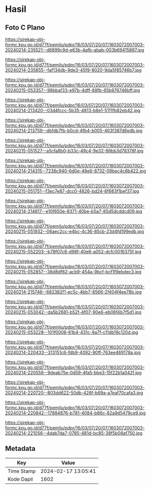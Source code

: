 # Hasil

## Foto C Plano

https://sirekap-obj-formc.kpu.go.id/d77f/pemilu/pdpr/16/03/07/20/07/1603072007003-20240214-235521--d6899c9d-e63b-4afb-abab-003b69415887.jpg

https://sirekap-obj-formc.kpu.go.id/d77f/pemilu/pdpr/16/03/07/20/07/1603072007003-20240214-235855--faf134db-9de3-45f9-8020-9da5f85746b7.jpg

https://sirekap-obj-formc.kpu.go.id/d77f/pemilu/pdpr/16/03/07/20/07/1603072007003-20240215-053357--98bbaf33-e97b-4dff-88fb-65b976746bff.jpg

https://sirekap-obj-formc.kpu.go.id/d77f/pemilu/pdpr/16/03/07/20/07/1603072007003-20240214-213420--03d4fccc-5b35-4813-b8e1-5111fb82eb42.jpg

https://sirekap-obj-formc.kpu.go.id/d77f/pemilu/pdpr/16/03/07/20/07/1603072007003-20240214-213759--dbfdb7fb-b0cd-4fb4-b005-463f387d6edb.jpg

https://sirekap-obj-formc.kpu.go.id/d77f/pemilu/pdpr/16/03/07/20/07/1603072007003-20240215-051527--a5cfa8b0-b33c-49c4-9e32-86bb3d78378f.jpg

https://sirekap-obj-formc.kpu.go.id/d77f/pemilu/pdpr/16/03/07/20/07/1603072007003-20240214-214315--7236c940-6d0e-48e6-8732-09bec4c8b422.jpg

https://sirekap-obj-formc.kpu.go.id/d77f/pemilu/pdpr/16/03/07/20/07/1603072007003-20240215-051751--f3ec7e87-dcc0-4826-bd24-6f683f1bef37.jpg

https://sirekap-obj-formc.kpu.go.id/d77f/pemilu/pdpr/16/03/07/20/07/1603072007003-20240214-214817--e10f650e-8371-40be-b5a7-85d5dcddcd09.jpg

https://sirekap-obj-formc.kpu.go.id/d77f/pemilu/pdpr/16/03/07/20/07/1603072007003-20240215-051932--06aec2cc-e4bc-4c36-85cb-23d4fd199edb.jpg

https://sirekap-obj-formc.kpu.go.id/d77f/pemilu/pdpr/16/03/07/20/07/1603072007003-20240215-052203--b78f07c8-d98f-40e6-a052-dcfc0016375f.jpg

https://sirekap-obj-formc.kpu.go.id/d77f/pemilu/pdpr/16/03/07/20/07/1603072007003-20240215-052857--38d8df62-acb9-454a-9bcf-bcf1f9ebdec3.jpg

https://sirekap-obj-formc.kpu.go.id/d77f/pemilu/pdpr/16/03/07/20/07/1603072007003-20240214-215746--682382f1-ec5c-4bb7-8566-2f404f4ee78b.jpg

https://sirekap-obj-formc.kpu.go.id/d77f/pemilu/pdpr/16/03/07/20/07/1603072007003-20240215-053042--da5b2681-b52f-4f07-90e6-eb06f4b7f5d1.jpg

https://sirekap-obj-formc.kpu.go.id/d77f/pemilu/pdpr/16/03/07/20/07/1603072007003-20240215-053228--101f0008-61b4-431c-9a7f-c11db19c120d.jpg

https://sirekap-obj-formc.kpu.go.id/d77f/pemilu/pdpr/16/03/07/20/07/1603072007003-20240214-220433--313151c6-fdb9-4092-90ff-763ee469178a.jpg

https://sirekap-obj-formc.kpu.go.id/d77f/pemilu/pdpr/16/03/07/20/07/1603072007003-20240214-220559--9deab75e-0d59-4fa5-bbe3-15f22b1a042f.jpg

https://sirekap-obj-formc.kpu.go.id/d77f/pemilu/pdpr/16/03/07/20/07/1603072007003-20240214-220720--803dd622-50db-426f-b69a-a7eaf70cafa3.jpg

https://sirekap-obj-formc.kpu.go.id/d77f/pemilu/pdpr/16/03/07/20/07/1603072007003-20240214-220842--17884876-b781-4084-b86c-82a9d5479ce9.jpg

https://sirekap-obj-formc.kpu.go.id/d77f/pemilu/pdpr/16/03/07/20/07/1603072007003-20240214-221056--4dab7da7-0785-481d-bc85-38f5b08af750.jpg


## Metadata

| Key        | Value               |
| ---------- | ------------------- |
| Time Stamp | 2024-02-17 13:05:41 |
| Kode Dapil | 1602                |



